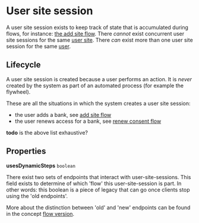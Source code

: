 # User site session

A user site session exists to keep track of state that is accumulated during flows, for instance: [the add site flow](../functions/add-site.md).
There *cannot* exist concurrent user site sessions for the same [user site](user-site.md).
There *can* exist more than one user site session for the same [user](user.md).



## Lifecycle

A user site session is created because a user performs an action.
It is *never* created by the system as part of an automated process (for example the flywheel).

These are all the situations in which the system creates a user site session:

- the user adds a bank, see [add site flow](../functions/add-site.md)
- the user renews access for a bank, see [renew consent flow](../functions/renew-consent.md)

**todo** is the above list exhaustive?


## Properties

**usesDynamicSteps** `boolean`

There exist two sets of endpoints that interact with user-site-sessions.
This field exists to determine of which 'flow' this user-site-session is part.
In other words: this boolean is a piece of legacy that can go once clients stop using the 'old endpoints'.

More about the distinction between 'old' and 'new' endpoints can be found in the concept [flow version](flow-version.md).
